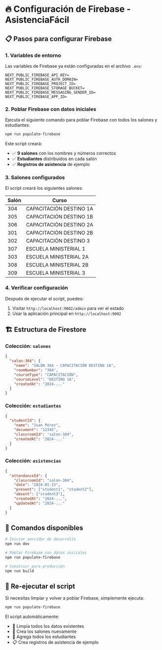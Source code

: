# 🔥 Configuración de Firebase - AsistenciaFácil

## 📋 Pasos para configurar Firebase

### 1. **Variables de entorno**

Las variables de Firebase ya están configuradas en el archivo `.env`:

```env
NEXT_PUBLIC_FIREBASE_API_KEY=
NEXT_PUBLIC_FIREBASE_AUTH_DOMAIN=
NEXT_PUBLIC_FIREBASE_PROJECT_ID=
NEXT_PUBLIC_FIREBASE_STORAGE_BUCKET=
NEXT_PUBLIC_FIREBASE_MESSAGING_SENDER_ID=
NEXT_PUBLIC_FIREBASE_APP_ID=
```

### 2. **Poblar Firebase con datos iniciales**

Ejecuta el siguiente comando para poblar Firebase con todos los salones y estudiantes:

```bash
npm run populate-firebase
```

Este script creará:

- ✅ **9 salones** con los nombres y números correctos
- ✅ **Estudiantes** distribuidos en cada salón
- ✅ **Registros de asistencia** de ejemplo

### 3. **Salones configurados**

El script creará los siguientes salones:

| Salón | Curso                    |
| ------ | ------------------------ |
| 304    | CAPACITACIÓN DESTINO 1A |
| 305    | CAPACITACIÓN DESTINO 1B |
| 306    | CAPACITACIÓN DESTINO 2A |
| 301    | CAPACITACIÓN DESTINO 2B |
| 302    | CAPACITACIÓN DESTINO 3  |
| 307    | ESCUELA MINISTERIAL 1    |
| 303    | ESCUELA MINISTERIAL 2A   |
| 308    | ESCUELA MINISTERIAL 2B   |
| 309    | ESCUELA MINISTERIAL 3    |

### 4. **Verificar configuración**

Después de ejecutar el script, puedes:

1. Visitar `http://localhost:9002/admin` para ver el estado
2. Usar la aplicación principal en `http://localhost:9002`

## 🏗️ Estructura de Firestore

### Colección: `salones`

```json
{
  "salon-304": {
    "name": "SALÓN 304 - CAPACITACIÓN DESTINO 1A",
    "roomNumber": "304",
    "courseType": "CAPACITACIÓN",
    "courseLevel": "DESTINO 1A",
    "createdAt": "2024-..."
  }
}
```

### Colección: `estudiantes`

```json
{
  "studentId": {
    "name": "Juan Pérez",
    "document": "12345",
    "classroomId": "salon-304",
    "createdAt": "2024-..."
  }
}
```

### Colección: `asistencias`

```json
{
  "attendanceId": {
    "classroomId": "salon-304",
    "date": "2024-01-15",
    "present": ["student1", "student2"],
    "absent": ["student3"],
    "createdAt": "2024-...",
    "updatedAt": "2024-..."
  }
}
```

## 🚀 Comandos disponibles

```bash
# Iniciar servidor de desarrollo
npm run dev

# Poblar Firebase con datos iniciales
npm run populate-firebase

# Construir para producción
npm run build
```

## 🔄 Re-ejecutar el script

Si necesitas limpiar y volver a poblar Firebase, simplemente ejecuta:

```bash
npm run populate-firebase
```

El script automáticamente:

- 🧹 Limpia todos los datos existentes
- 🏢 Crea los salones nuevamente
- 👥 Agrega todos los estudiantes
- 📋 Crea registros de asistencia de ejemplo
